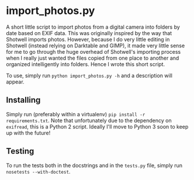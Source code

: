 import_photos.py
================

A short little script to import photos from a digital camera into folders by
date based on EXIF data.  This was originally inspired by the way that Shotwell
imports photos. However, because I do very little editing in Shotwell (instead
relying on Darktable and GIMP), it made very little sense for me to go through
the huge overhead of Shotwell's importing process when I really just wanted the
files copied from one place to another and organized intelligently into folders.
Hence I wrote this short script.

To use, simply run `python import_photos.py -h` and a description will appear.

Installing
----------

Simply run (preferably within a virtualenv) `pip install -r requirements.txt`.
Note that unfortunately due to the dependency on `exifread`, this is a Python 2
script. Ideally I'll move to Python 3 soon to keep up with the future!

Testing
-------

To run the tests both in the docstrings and in the `tests.py` file, simply run
`nosetests --with-doctest`.
